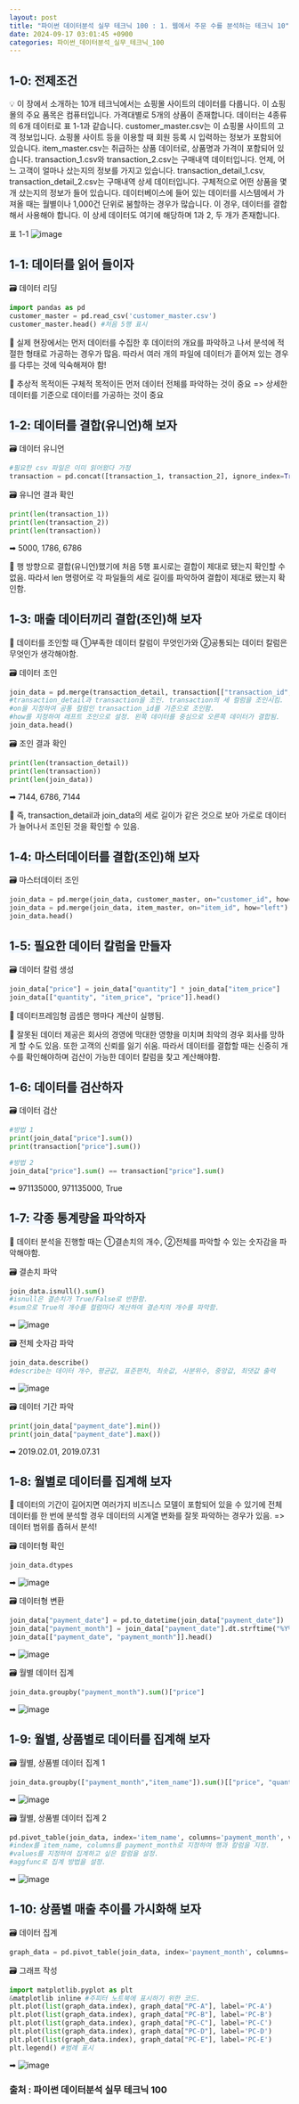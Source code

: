 ```yaml
---
layout: post
title: "파이썬 데이터분석 실무 테크닉 100 : 1. 웹에서 주문 수를 분석하는 테크닉 10"
date: 2024-09-17 03:01:45 +0900
categories: 파이썬_데이터분석_실무_테크닉_100
---
```

## <span style= 'background-color: #f1f8ff'>1-0: 전제조건
💡 이 장에서 소개하는 10개 테크닉에서는 쇼핑몰 사이트의 데이터를 다룹니다. 이 쇼핑몰의 주요 품목은 컴퓨터입니다. 가격대별로 5개의 상품이 존재합니다. 데이터는 4종류의 6개 데이터로 표 1-1과 같습니다.
customer_master.csv는 이 쇼핑몰 사이트의 고객 정보입니다. 쇼핑몰 사이트 등을 이용할 때 회원 등록 시 입력하는 정보가 포함되어 있습니다. item_master.csv는 취급하는 상품 데이터로, 상품명과 가격이 포함되어 있습니다.
transaction_1.csv와 transaction_2.csv는 구매내역 데이터입니다. 언제, 어느 고객이 얼마나 샀는지의 정보를 가지고 있습니다.
transaction_detail_1.csv, transaction_detail_2.csv는 구매내역 상세 데이터입니다. 구체적으로 어떤 상품을 몇 개 샀는지의 정보가 들어 있습니다. 데이터베이스에 들어 있는 데이터를 시스템에서 가져올 때는 월별이나 1,000건 단위로 붐할하는 경우가 많습니다. 이 경우, 데이터를 결합해서 사용해야 합니다. 이 상세 데이터도 여기에 해당하며 1과 2, 두 개가 존재합니다.

표 1-1
![image](https://github.com/user-attachments/assets/8b6b9b41-5a6a-4e01-9b29-b62c0cdc19de)

## <span style= 'background-color: #f1f8ff'>1-1: 데이터를 읽어 들이자
🗃️ 데이터 리딩
```python
import pandas as pd
customer_master = pd.read_csv('customer_master.csv')
customer_master.head() #처음 5행 표시
```
🔎 실제 현장에서는 먼저 데이터를 수집한 후 데이터의 개요를 파악하고 나서 분석에 적절한 형태로 가공하는 경우가 많음. 따라서 여러 개의 파일에 데이터가 흩어져 있는 경우를 다루는 것에 익숙해져야 함!

🔎 추상적 목적이든 구체적 목적이든 먼저 데이터 전체를 파악하는 것이 중요 => 상세한 데이터를 기준으로 데이터를 가공하는 것이 중요

## <span style= 'background-color: #f1f8ff'>1-2: 데이터를 결합(유니언)해 보자
🗃️ 데이터 유니언
```python
#필요한 csv 파일은 이미 읽어왔다 가정
transaction = pd.concat([transaction_1, transaction_2], ignore_index=True) #데이터를 행 방향으로 결합(유니언)
```

🗃️ 유니언 결과 확인
```python
print(len(transaction_1))
print(len(transaction_2))
print(len(transaction))
```
➡︎
5000, 1786, 6786

🔎 행 방향으로 결합(유니언)했기에 처음 5행 표시로는 결합이 제대로 됐는지 확인할 수 없음. 따라서 len 명령어로 각 파일들의 세로 길이를 파악하여 결합이 제대로 됐는지 확인함.

## <span style= 'background-color: #f1f8ff'>1-3: 매출 데이터끼리 결합(조인)해 보자
🔎 데이터를 조인할 때 ➀부족한 데이터 칼럼이 무엇인가와 ➁공통되는 데이터 칼럼은 무엇인가 생각해야함. 

🗃️ 데이터 조인
```python
join_data = pd.merge(transaction_detail, transaction[["transaction_id", "payment_date", "customer_id"]], on="transaction_id", how="left")
#transaction_detail과 transaction을 조인. transaction의 세 컬럼을 조인시킴.
#on을 지정하여 공통 컬럼인 transaction_id를 기준으로 조인함.
#how를 지정하여 레프트 조인으로 설정. 왼쪽 데이터를 중심으로 오른쪽 데이터가 결합됨.
join_data.head()
```

🗃️ 조인 결과 확인
```python
print(len(transaction_detail))
print(len(transaction))
print(len(join_data))
```
➡︎
7144, 6786, 7144

🔎 즉, transaction_detail과 join_data의 세로 길이가 같은 것으로 보아 가로로 데이터가 늘어나서 조인된 것을 확인할 수 있음.

## <span style= 'background-color: #f1f8ff'>1-4: 마스터데이터를 결합(조인)해 보자
🗃️ 마스터데이터 조인
```python
join_data = pd.merge(join_data, customer_master, on="customer_id", how="left")
join_data = pd.merge(join_data, item_master, on="item_id", how="left")
join_data.head()
```

## <span style= 'background-color: #f1f8ff'>1-5: 필요한 데이터 칼럼을 만들자
🗃️ 데이터 칼럼 생성
```python
join_data["price"] = join_data["quantity"] * join_data["item_price"]
join_data[["quantity", "item_price", "price"]].head()
```

🔎 데이터프레임형 곱셈은 행마다 계산이 실행됨.

🔎 잘못된 데이터 제공은 회사의 경영에 막대한 영향을 미치며 최악의 경우 회사를 망하게 할 수도 있음. 또한 고객의 신뢰를 잃기 쉬움. 따라서 데이터를 결합할 때는 신중히 개수를 확인해야하며 검산이 가능한 데이터 칼럼을 찾고 계산해야함.

## <span style= 'background-color: #f1f8ff'>1-6: 데이터를 검산하자
🗃️ 데이터 검산
```python
#방법 1
print(join_data["price"].sum())
print(transaction["price"].sum())

#방법 2
join_data["price"].sum() == transaction["price"].sum()
```
➡︎
971135000, 971135000, True

## <span style= 'background-color: #f1f8ff'>1-7: 각종 통계량을 파악하자
🔎 데이터 분석을 진행할 때는 ➀결손치의 개수, ➁전체를 파악할 수 있는 숫자감을 파악해야함.

🗃️ 결손치 파악
```python
join_data.isnull().sum()
#isnull은 결손치가 True/False로 반환함.
#sum으로 True의 개수를 컬럼마다 계산하여 결손치의 개수를 파악함.
```
➡︎
![image](https://github.com/user-attachments/assets/36c5d108-3e4e-4b4c-8813-e1b306673136)

🗃️ 전체 숫자감 파악
```python
join_data.describe()
#describe는 데이터 개수, 평균값, 표준편차, 최솟값, 사분위수, 중앙값, 최댓값 출력
```
➡︎
![image](https://github.com/user-attachments/assets/5439c568-b23d-4b90-92a8-04b297d5ecff)

🗃️ 데이터 기간 파악
```python
print(join_data["payment_date"].min())
print(join_data["payment_date"].max())
```
➡︎
2019.02.01, 2019.07.31

## <span style= 'background-color: #f1f8ff'>1-8: 월별로 데이터를 집계해 보자
🔎 데이터의 기간이 길어지면 여러가지 비즈니스 모델이 포함되어 있을 수 있기에 전체 데이터를 한 번에 분석할 경우 데이터의 시계열 변화를 잘못 파악하는 경우가 있음. => 데이터 범위를 좁혀서 분석!

🗃️ 데이터형 확인
```python
join_data.dtypes
```
➡︎
![image](https://github.com/user-attachments/assets/fa3ccf8e-ffbe-49c3-8b82-bbe8054cd0d7)

🗃️ 데이터형 변환
```python
join_data["payment_date"] = pd.to_datetime(join_data["payment_date"])
join_data["payment_month"] = join_data["payment_date"].dt.strftime("%Y%m") #년, 월 추출
join_data[["payment_date", "payment_month"]].head()
```
➡︎
![image](https://github.com/user-attachments/assets/ca24a901-7b4f-4da9-820f-a2071fd444bc)

🗃️ 월별 데이터 집계
```python
join_data.groupby("payment_month").sum()["price"]
```
➡︎
![image](https://github.com/user-attachments/assets/8e3118ed-53a8-425a-97e0-95e2a2f4def8)

## <span style= 'background-color: #f1f8ff'>1-9: 월별, 상품별로 데이터를 집계해 보자
🗃️ 월별, 상품별 데이터 집계 1
```python
join_data.groupby(["payment_month","item_name"]).sum()[["price", "quantity"]]
```
➡︎
![image](https://github.com/user-attachments/assets/4555f877-99da-4162-9342-12245ec9e04f)

🗃️ 월별, 상품별 데이터 집계 2
```python
pd.pivot_table(join_data, index='item_name', columns='payment_month', values=['price', 'quantity'], aggfunc='sum')
#index를 item_name, columns를 payment_month로 지정하여 행과 칼럼을 지정.
#values를 지정하여 집계하고 싶은 칼럼을 설정.
#aggfunc로 집계 방법을 설정.
```
➡︎
![image](https://github.com/user-attachments/assets/ef67b432-a194-41e6-b911-6b84b5b8fc4f)

## <span style= 'background-color: #f1f8ff'>1-10: 상품별 매출 추이를 가시화해 보자
🗃️ 데이터 집계
```python
graph_data = pd.pivot_table(join_data, index='payment_month', columns='item_name', values='price', aggfunc='sum')
```

🗃️ 그래프 작성
```python
import matplotlib.pyplot as plt
&matplotlib inline #주피터 노트북에 표시하기 위한 코드.
plt.plot(list(graph_data.index), graph_data["PC-A"], label='PC-A')
plt.plot(list(graph_data.index), graph_data["PC-B"], label='PC-B')
plt.plot(list(graph_data.index), graph_data["PC-C"], label='PC-C')
plt.plot(list(graph_data.index), graph_data["PC-D"], label='PC-D')
plt.plot(list(graph_data.index), graph_data["PC-E"], label='PC-E')
plt.legend() #범례 표시
```
➡︎
![image](https://github.com/user-attachments/assets/50efcf0b-23e7-4034-9ec9-d7af4daa07c8)


### 출처 : 파이썬 데이터분석 실무 테크닉 100